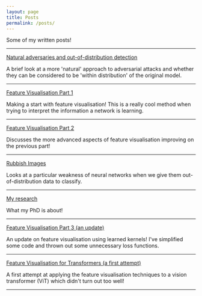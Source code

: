 ```yaml
---
layout: page
title: Posts
permalink: /posts/
---
```


Some of my written posts!

---

[Natural adversaries and out-of-distribution detection](../research/ai/adversarial-attacks/out-of-distribution/2021/10/21/natural-adv-ood.html)

A brief look at a more 'natural' approach to adversarial attacks and whether they can be considered to be 'within distribution' of the original model.

---

[Feature Visualisation Part 1](../research/ai/interpretability/feature-vis/2024/01/03/unreg_feature_extract.html)

Making a start with feature visualisation! This is a really cool method when trying to interpret the information a network is learning.

---

[Feature Visualisation Part 2](../research/ai/interpretability/feature-vis/2024/01/04/reg-feature-extract.html)

Discusses the more advanced aspects of feature visualisation improving on the previous part!

---

[Rubbish Images](../research/ai/adversarial-attacks/out-of-distribution/2024/09/28/rubbish-images.html)

Looks at a particular weakness of neural networks when we give them out-of-distribution data to classify.

---

[My research](../research/ai/adversarial-attacks/out-of-distribution/2024/12/31/what.html)

What my PhD is about!

---

[Feature Visualisation Part 3 (an update)](../research/ai/interpretability/feature-vis/2025/04/02/act-max.html)

An update on feature visualisation using learned kernels! I've simplified some code and thrown out some unnecessary loss functions.

---

[Feature Visualisation for Transformers (a first attempt)](../research/ai/interpretability/feature-vis/2025/04/06/transformer-vis-start.html)

A first attempt at applying the feature visualisation techniques to a vision transformer (ViT) which didn't turn out too well!

---